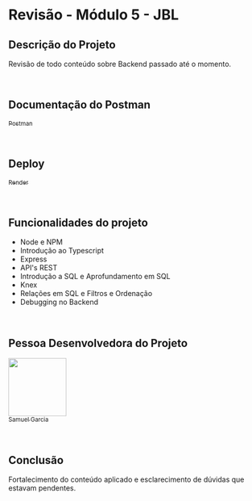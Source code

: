 # Revisão - Módulo 5 - JBL

## Descrição do Projeto

Revisão de todo conteúdo sobre Backend passado até o momento.

<br>

## Documentação do Postman
[<sub>Postman</sub>](https://documenter.getpostman.com/view/22363573/2s8Yt1spp7) 

<br>


## Deploy
[<sub>Render</sub>](https://revisao-modulo5-backend.onrender.com) 

<br>

## Funcionalidades do projeto

- Node e NPM 
- Introdução ao Typescript
- Express
- API's REST
- Introdução a SQL e  Aprofundamento em SQL
- Knex
- Relações em SQL e Filtros e Ordenação
- Debugging no Backend

<br>

## Pessoa Desenvolvedora do Projeto

 [<img src="https://avatars.githubusercontent.com/u/102331990?v=4" width=115><br><sub>Samuel Garcia</sub>](https://github.com/Samuca010) 

<br>

## Conclusão

Fortalecimento do conteúdo aplicado e esclarecimento de dúvidas que estavam pendentes.

